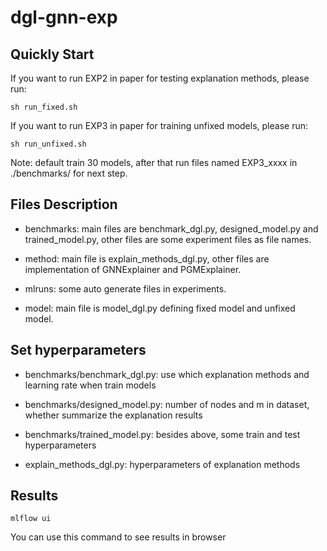 # dgl-gnn-exp

## Quickly Start
If you want to run EXP2 in paper for testing explanation methods, please run:
```
sh run_fixed.sh
```
If you want to run EXP3 in paper for training unfixed models, please run:
```
sh run_unfixed.sh
```
Note: default train 30 models, after that run files named EXP3_xxxx in ./benchmarks/ for next step.

## Files Description
* benchmarks: main files are benchmark_dgl.py, designed_model.py and trained_model.py, other files are some experiment files as file names.

* method: main file is explain_methods_dgl.py, other files are implementation of GNNExplainer and PGMExplainer.

* mlruns: some auto generate files in experiments.

* model: main file is model_dgl.py defining fixed model and unfixed model.

## Set hyperparameters
* benchmarks/benchmark_dgl.py: use which explanation methods and learning rate when train models

* benchmarks/designed_model.py: number of nodes and m in dataset, whether summarize the explanation results

* benchmarks/trained_model.py: besides above, some train and test hyperparameters

* explain_methods_dgl.py: hyperparameters of explanation methods

## Results
```
mlflow ui
```
You can use this command to see results in browser
